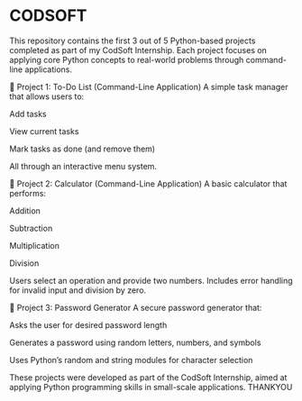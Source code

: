 # CODSOFT
This repository contains the first 3 out of 5 Python-based projects completed as part of my CodSoft Internship. Each project focuses on applying core Python concepts to real-world problems through command-line applications.

📌 Project 1: To-Do List (Command-Line Application)
A simple task manager that allows users to:

Add tasks

View current tasks

Mark tasks as done (and remove them)

All through an interactive menu system.

📌 Project 2: Calculator (Command-Line Application)
A basic calculator that performs:

Addition

Subtraction

Multiplication

Division

Users select an operation and provide two numbers. Includes error handling for invalid input and division by zero.

📌 Project 3: Password Generator
A secure password generator that:

Asks the user for desired password length

Generates a password using random letters, numbers, and symbols

Uses Python’s random and string modules for character selection



These projects were developed as part of the CodSoft Internship, aimed at applying Python programming skills in small-scale applications.
THANKYOU
